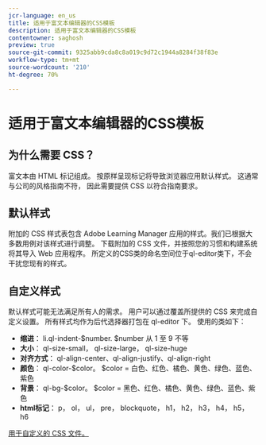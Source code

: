 ```yaml
---
jcr-language: en_us
title: 适用于富文本编辑器的CSS模板
description: 适用于富文本编辑器的CSS模板
contentowner: saghosh
preview: true
source-git-commit: 9325abb9cda8c8a019c9d72c1944a8284f38f83e
workflow-type: tm+mt
source-wordcount: '210'
ht-degree: 70%

---
```




# 适用于富文本编辑器的CSS模板

## 为什么需要 CSS？

富文本由 HTML 标记组成。 按原样呈现标记将导致浏览器应用默认样式。 这通常与公司的风格指南不符， 因此需要提供 CSS 以符合指南要求。

## 默认样式

附加的 CSS 样式表包含 Adobe Learning Manager 应用的样式。我们已根据大多数用例对该样式进行调整。 下载附加的 CSS 文件，并按照您的习惯和构建系统将其导入 Web 应用程序。 所定义的CSS类的命名空间位于ql-editor类下，不会干扰您现有的样式。

## 自定义样式

默认样式可能无法满足所有人的需求。 用户可以通过覆盖所提供的 CSS 来完成自定义设置。 所有样式均作为后代选择器打包在 ql-editor 下。 使用的类如下：

* **缩进**： li.ql-indent-$number. $number 从 1 至 9 不等
* **大小**： ql-size-small， ql-size-large， ql-size-huge
* **对齐方式**： ql-align-center、ql-align-justify、ql-align-right
* **颜色**： ql-color-$color。 $color = 白色、红色、橘色、黄色、绿色、蓝色、紫色
* **背景**： ql-bg-$color。 $color = 黑色、红色、橘色、黄色、绿色、蓝色、紫色
* **html标记**： p， ol， ul， pre， blockquote， h1， h2， h3， h4， h5， h6

[用于自定义的 CSS 文件。](assets/ql-headless.css)
